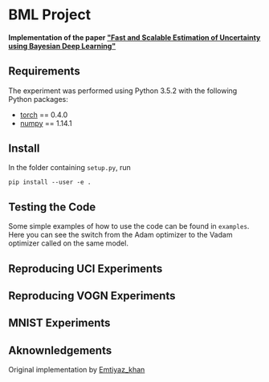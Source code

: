 # BML Project
#### Implementation of the paper ["Fast and Scalable Estimation of Uncertainty using Bayesian Deep Learning"](https://arxiv.org/abs/1806.04854)

## Requirements
The experiment was performed using Python 3.5.2 with the following Python packages:
* [torch](https://pytorch.org/) == 0.4.0
* [numpy](http://www.numpy.org/) == 1.14.1

## Install

In the folder containing `setup.py`, run
```
pip install --user -e .
```

## Testing the Code

Some simple examples of how to use the code can be found in `examples`. Here you can see the switch from the Adam optimizer to the Vadam optimizer called on the same model.

## Reproducing UCI Experiments


## Reproducing VOGN Experiments


## MNIST Experiments

## Aknownledgements
Original implementation by [Emtiyaz_khan](github.com/emtiyaz/vadam)
